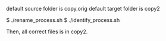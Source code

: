 default source folder is copy.orig
default target folder is copy2 

$ ./rename_process.sh
$ ./identify_process.sh

Then, all correct  files is in copy2. 
